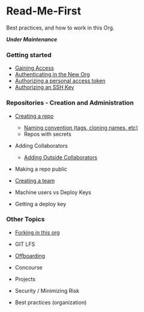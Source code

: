 # Read-Me-First
Best practices, and how to work in this Org. 

*__Under Maintenance__*

### Getting started
   * [Gaining Access](gaining-access.md)
   * [Authenticating in the New Org](Authentication.md)
   * [Authorizing a personal access token](Authorizing-Personal-Access-Token.md)
   * [Authorizing an SSH Key](Authorizing-ssh-key.md)

### Repositories - Creation and Administration
* [Creating a repo](creating-repo.md)
  * [Naming convention (tags, cloning names, etc)](Naming-Convention.md)
  * Repos with secrets
* Adding Collaborators
   * [Adding Outside Collaborators](adding-outside-collaborators.md)
* Making a repo public

* [Creating a team](Creating-a-Team.md)
* Machine users vs Deploy Keys
* Getting a deploy key

### Other Topics
   * [Forking in this org](forking.md)
   * GIT LFS
   * [Offboarding](offboarding.md)
   * Concourse
   * Projects
   * Security / Minimizing Risk
 
* Best practices (organization) 

